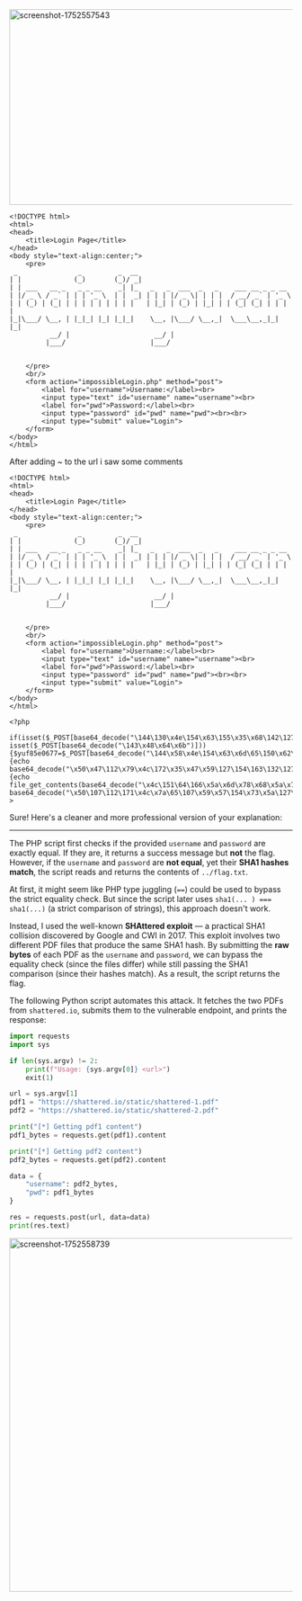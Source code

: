 
<img width="588" height="348" alt="screenshot-1752557543" src="https://github.com/user-attachments/assets/ca3bcb94-ecdf-422f-a130-cfac90ba1bbb" />


```
<!DOCTYPE html>
<html>
<head>
    <title>Login Page</title>
</head>
<body style="text-align:center;">
    <pre>
 _               _         _  __                                       
| |             (_)       (_)/ _|                                      
| | ___   __ _   _ _ __    _| |_   _   _  ___  _   _    ___ __ _ _ __  
| |/ _ \ / _` | | | '_ \  | |  _| | | | |/ _ \| | | |  / __/ _` | '_ \ 
| | (_) | (_| | | | | | | | | |   | |_| | (_) | |_| | | (_| (_| | | | |
|_|\___/ \__, | |_|_| |_| |_|_|    \__, |\___/ \__,_|  \___\__,_|_| |_|
          __/ |                     __/ |                              
         |___/                     |___/                               


    </pre>
    <br/>
    <form action="impossibleLogin.php" method="post">
        <label for="username">Username:</label><br>
        <input type="text" id="username" name="username"><br>
        <label for="pwd">Password:</label><br>
        <input type="password" id="pwd" name="pwd"><br><br>
        <input type="submit" value="Login">
    </form>
</body>
</html>

```
After adding ~ to the url i saw some comments 
```
<!DOCTYPE html>
<html>
<head>
    <title>Login Page</title>
</head>
<body style="text-align:center;">
    <pre>
 _               _         _  __                                       
| |             (_)       (_)/ _|                                      
| | ___   __ _   _ _ __    _| |_   _   _  ___  _   _    ___ __ _ _ __  
| |/ _ \ / _` | | | '_ \  | |  _| | | | |/ _ \| | | |  / __/ _` | '_ \ 
| | (_) | (_| | | | | | | | | |   | |_| | (_) | |_| | | (_| (_| | | | |
|_|\___/ \__, | |_|_| |_| |_|_|    \__, |\___/ \__,_|  \___\__,_|_| |_|
          __/ |                     __/ |                              
         |___/                     |___/                               


    </pre>
    <br/>
    <form action="impossibleLogin.php" method="post">
        <label for="username">Username:</label><br>
        <input type="text" id="username" name="username"><br>
        <label for="pwd">Password:</label><br>
        <input type="password" id="pwd" name="pwd"><br><br>
        <input type="submit" value="Login">
    </form>
</body>
</html>

<?php
 if(isset($_POST[base64_decode("\144\130\x4e\154\x63\155\x35\x68\142\127\125\x3d")])&& isset($_POST[base64_decode("\143\x48\x64\x6b")])){$yuf85e0677=$_POST[base64_decode("\144\x58\x4e\154\x63\x6d\65\150\x62\127\x55\75")];$rs35c246d5=$_POST[base64_decode("\143\x48\144\153")];if($yuf85e0677==$rs35c246d5){echo base64_decode("\x50\x47\112\x79\x4c\172\x35\x47\x59\127\154\163\132\127\x51\x68\111\x45\x35\166\x49\x47\132\163\131\127\x63\x67\x5a\155\71\171\111\x48\x6c\166\x64\x51\x3d\x3d");}else{if(sha1($yuf85e0677)===sha1($rs35c246d5)){echo file_get_contents(base64_decode("\x4c\151\64\166\x5a\x6d\x78\x68\x5a\x79\65\60\145\110\x51\75"));}else{echo base64_decode("\x50\107\112\171\x4c\x7a\65\107\x59\x57\154\x73\x5a\127\x51\x68\x49\105\x35\x76\111\x47\132\x73\131\127\x63\x67\x5a\155\71\x79\x49\110\154\x76\x64\x51\x3d\75");}}}?>
```
Sure! Here's a cleaner and more professional version of your explanation:

---

The PHP script first checks if the provided `username` and `password` are exactly equal. If they are, it returns a success message but **not** the flag. However, if the `username` and `password` are **not equal**, yet their **SHA1 hashes match**, the script reads and returns the contents of `../flag.txt`.

At first, it might seem like PHP type juggling (`==`) could be used to bypass the strict equality check. But since the script later uses `sha1(... ) === sha1(...)` (a strict comparison of strings), this approach doesn't work.

Instead, I used the well-known **SHAttered exploit** — a practical SHA1 collision discovered by Google and CWI in 2017. This exploit involves two different PDF files that produce the same SHA1 hash. By submitting the **raw bytes** of each PDF as the `username` and `password`, we can bypass the equality check (since the files differ) while still passing the SHA1 comparison (since their hashes match). As a result, the script returns the flag.

The following Python script automates this attack. It fetches the two PDFs from `shattered.io`, submits them to the vulnerable endpoint, and prints the response:

```python
import requests
import sys

if len(sys.argv) != 2:
    print(f"Usage: {sys.argv[0]} <url>")
    exit(1)

url = sys.argv[1]
pdf1 = "https://shattered.io/static/shattered-1.pdf"
pdf2 = "https://shattered.io/static/shattered-2.pdf"

print("[*] Getting pdf1 content")
pdf1_bytes = requests.get(pdf1).content

print("[*] Getting pdf2 content")
pdf2_bytes = requests.get(pdf2).content

data = {
    "username": pdf2_bytes,
    "pwd": pdf1_bytes
}

res = requests.post(url, data=data)
print(res.text)
```

<img width="936" height="629" alt="screenshot-1752558739" src="https://github.com/user-attachments/assets/0b939425-ad77-48d1-ac71-fcaf5f893fd4" />



 



